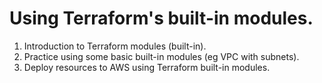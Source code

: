 
# Using Terraform's built-in modules.
1. Introduction to Terraform modules (built-in).
2. Practice using some basic built-in modules (eg VPC with subnets).
3. Deploy resources to AWS using Terraform built-in modules.